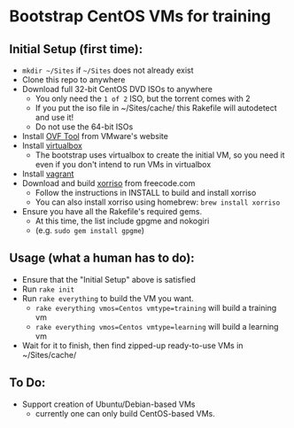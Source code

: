# Bootstrap CentOS VMs for training

## Initial Setup (first time):
- `mkdir ~/Sites` if `~/Sites` does not already exist
- Clone this repo to anywhere
- Download full 32-bit CentOS DVD ISOs to anywhere
    - You only need the `1 of 2` ISO, but the torrent comes with 2
    - If you put the iso file in ~/Sites/cache/ this Rakefile will autodetect and use it!
    - Do not use the 64-bit ISOs
- Install [OVF Tool](https://communities.vmware.com/community/vmtn/automationtools/ovf) from VMware's website
- Install [virtualbox](https://www.virtualbox.org/wiki/Downloads)
    - The bootstrap uses virtualbox to create the initial VM, so you need it even if you don't intend to run VMs in virtualbox
- Install [vagrant](http://www.vagrantup.com/downloads.html)
- Download and build [xorriso](http://freecode.com/projects/gnu-xorriso) from freecode.com
    - Follow the instructions in INSTALL to build and install xorriso
    - You can also install xorriso using homebrew: `brew install xorriso`
- Ensure you have all the Rakefile's required gems. 
    - At this time, the list include gpgme and nokogiri
    - (e.g. `sudo gem install gpgme`)

## Usage (what a human has to do):

- Ensure that the "Initial Setup" above is satisfied
- Run `rake init`
- Run `rake everything` to build the VM you want.
    - `rake everything vmos=Centos vmtype=training` will build a training vm
    - `rake everything vmos=Centos vmtype=learning` will build a learning vm
- Wait for it to finish, then find zipped-up ready-to-use VMs in ~/Sites/cache/

## To Do:
- Support creation of Ubuntu/Debian-based VMs
    - currently one can only build CentOS-based VMs.
